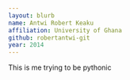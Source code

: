 ```yaml
---
layout: blurb
name: Antwi Robert Keaku
affiliation: University of Ghana
github: robertantwi-git
year: 2014
---
```

This is me trying to be pythonic
